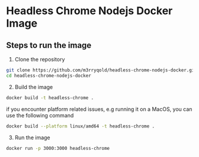 # Headless Chrome Nodejs Docker Image
## Steps to run the image
1. Clone the repository
```bash
git clone https://github.com/m3rryqold/headless-chrome-nodejs-docker.git
cd headless-chrome-nodejs-docker
```
2. Build the image
```bash
docker build -t headless-chrome .
```
if you encounter platform related issues, e.g running it on a MacOS, you can use the following command
```bash
docker build --platform linux/amd64 -t headless-chrome .
```
3. Run the image
```bash
docker run -p 3000:3000 headless-chrome
```